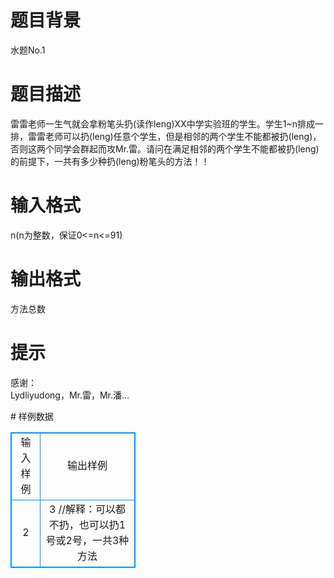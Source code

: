 # 

 
 # 题目背景 
<p>水题No.1</p> 

 
 # 题目描述 
<p>雷雷老师一生气就会拿粉笔头扔(读作leng)XX中学实验班的学生。学生1~n排成一排，雷雷老师可以扔(leng)任意个学生，但是相邻的两个学生不能都被扔(leng)，否则这两个同学会群起而攻Mr.雷。请问在满足相邻的两个学生不能都被扔(leng)的前提下，一共有多少种扔(leng)粉笔头的方法！！</p> 

 
 # 输入格式 
<p>n(n为整数，保证0&lt;=n&lt;=91)</p> 

 
 # 输出格式 
<p>方法总数</p> 

 
 # 提示 
<p>感谢：<br />
Lydliyudong，Mr.雷，Mr.潘...</p> 
# 样例数据
<style>
        table,table tr th, table tr td { border:1px solid #0094ff; }
        table { width: 200px; min-height: 25px; line-height: 25px; text-align: center; border-collapse: collapse;}   
    </style>
<table>
	<tr>
		<td>输入样例</td>
		<td>输出样例</td>
	</tr>
<tr><td>2</td><td>3
//解释：可以都不扔，也可以扔1号或2号，一共3种方法</td></tr></table>
